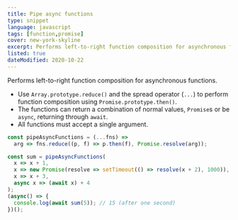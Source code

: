 ```yaml
---
title: Pipe async functions
type: snippet
language: javascript
tags: [function,promise]
cover: new-york-skyline
excerpt: Performs left-to-right function composition for asynchronous functions.
listed: true
dateModified: 2020-10-22
---
```


Performs left-to-right function composition for asynchronous functions.

- Use `Array.prototype.reduce()` and the spread operator (`...`) to perform function composition using `Promise.prototype.then()`.
- The functions can return a combination of normal values, `Promise`s or be `async`, returning through `await`.
- All functions must accept a single argument.

```js
const pipeAsyncFunctions = (...fns) =>
  arg => fns.reduce((p, f) => p.then(f), Promise.resolve(arg));

const sum = pipeAsyncFunctions(
  x => x + 1,
  x => new Promise(resolve => setTimeout(() => resolve(x + 2), 1000)),
  x => x + 3,
  async x => (await x) + 4
);
(async() => {
  console.log(await sum(5)); // 15 (after one second)
})();
```
